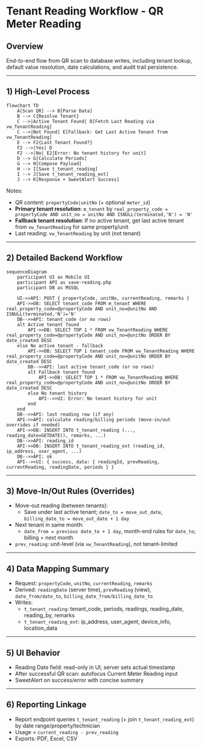 # Tenant Reading Workflow - QR Meter Reading

## Overview
End-to-end flow from QR scan to database writes, including tenant lookup, default value resolution, date calculations, and audit trail persistence.

---

## 1) High-Level Process
```mermaid
flowchart TD
    A[Scan QR] --> B[Parse Data]
    B --> C{Resolve Tenant}
    C -->|Active Tenant Found| D[Fetch Last Reading via vw_TenantReading]
    C -->|Not Found| E[Fallback: Get Last Active Tenant from vw_TenantReading]
    E --> F2{Last Tenant Found?}
    F2 -->|Yes| D
    F2 -->|No| E2[Error: No tenant history for unit]
    D --> G[Calculate Periods]
    G --> H[Compose Payload]
    H --> I[Save t_tenant_reading]
    I --> J[Save t_tenant_reading_ext]
    J --> K[Response + SweetAlert Success]
```

Notes:
- QR content: `propertyCode|unitNo` (+ optional `meter_id`)
- **Primary tenant resolution**: `m_tenant` by `real_property_code = propertyCode AND unit_no = unitNo AND ISNULL(terminated,'N') = 'N'`
- **Fallback tenant resolution**: If no active tenant, get last active tenant from `vw_TenantReading` for same property/unit
- Last reading: `vw_TenantReading` by unit (not tenant)

---

## 2) Detailed Backend Workflow
```mermaid
sequenceDiagram
    participant UI as Mobile UI
    participant API as save-reading.php
    participant DB as MSSQL

    UI->>API: POST { propertyCode, unitNo, currentReading, remarks }
    API->>DB: SELECT tenant_code FROM m_tenant WHERE real_property_code=@propertyCode AND unit_no=@unitNo AND ISNULL(terminated,'N')='N'
    DB-->>API: tenant_code (or no rows)
    alt Active tenant found
        API->>DB: SELECT TOP 1 * FROM vw_TenantReading WHERE real_property_code=@propertyCode AND unit_no=@unitNo ORDER BY date_created DESC
    else No active tenant - fallback
        API->>DB: SELECT TOP 1 tenant_code FROM vw_TenantReading WHERE real_property_code=@propertyCode AND unit_no=@unitNo ORDER BY date_created DESC
        DB-->>API: last active tenant_code (or no rows)
        alt Fallback tenant found
            API->>DB: SELECT TOP 1 * FROM vw_TenantReading WHERE real_property_code=@propertyCode AND unit_no=@unitNo ORDER BY date_created DESC
        else No tenant history
            API-->>UI: Error: No tenant history for unit
        end
    end
    DB-->>API: last reading row (if any)
    API->>API: calculate reading/billing periods (move-in/out overrides if needed)
    API->>DB: INSERT INTO t_tenant_reading (..., reading_date=GETDATE(), remarks, ...)
    DB-->>API: reading_id
    API->>DB: INSERT INTO t_tenant_reading_ext (reading_id, ip_address, user_agent, ...)
    DB-->>API: ok
    API-->>UI: { success, data: { readingId, prevReading, currentReading, readingDate, periods } }
```

---

## 3) Move-In/Out Rules (Overrides)
- Move-out reading (between tenants):
  - Save under last active tenant; `date_to = move_out_date`, `billing_date_to = move_out_date + 1 day`
- Next tenant in same month:
  - `date_from = previous date_to + 1 day`, month-end rules for `date_to`; billing = next month
- `prev_reading`: unit-level (via `vw_TenantReading`), not tenant-limited

---

## 4) Data Mapping Summary
- Request: `propertyCode`, `unitNo`, `currentReading`, `remarks`
- Derived: `readingDate` (server time), `prevReading` (view), `date_from/date_to`, `billing_date_from/billing_date_to`
- Writes:
  - `t_tenant_reading`: tenant_code, periods, readings, reading_date, reading_by, remarks
  - `t_tenant_reading_ext`: ip_address, user_agent, device_info, location_data

---

## 5) UI Behavior
- Reading Date field: read-only in UI; server sets actual timestamp
- After successful QR scan: autofocus Current Meter Reading input
- SweetAlert on success/error with concise summary

---

## 6) Reporting Linkage
- Report endpoint queries `t_tenant_reading` (+ join `t_tenant_reading_ext`) by date range/property/technician
- Usage = `current_reading - prev_reading`
- Exports: PDF, Excel, CSV
